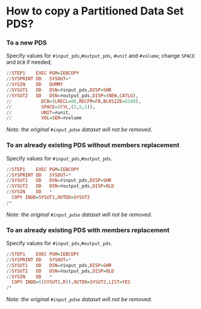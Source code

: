 # How to copy a Partitioned Data Set PDS?
### To a new PDS
Specify values for `#input_pds`,`#output_pds`, `#unit` and `#volume`; change `SPACE` and `DCB` if needed;
```Haskell
//STEP1    EXEC PGM=IEBCOPY
//SYSPRINT DD   SYSOUT=*                          
//SYSIN    DD   DUMMY                             
//SYSUT1   DD   DSN=#input_pds,DISP=SHR
//SYSUT2   DD   DSN=#output_pds,DISP=(NEW,CATLG),
//           DCB=(LRECL=80,RECFM=FB,BLKSIZE=6160),
//           SPACE=(CYL,(5,5,5)),
//           UNIT=#unit,
//           VOL=SER=#volume
```
*Note: the original `#input_pdse` dataset will not be removed.*
### To an already existing PDS without members replacement
Specify values for `#input_pds`,`#output_pds`.
```Haskell
//STEP1    EXEC PGM=IEBCOPY
//SYSPRINT DD   SYSOUT=*                          
//SYSUT1   DD   DSN=#input_pds,DISP=SHR
//SYSUT2   DD   DSN=#output_pds,DISP=OLD
//SYSIN    DD   *
  COPY INDD=SYSUT1,OUTDD=SYSUT2
/*
```
*Note: the original `#input_pdse` dataset will not be removed.*
### To an already existing PDS with members replacement
Specify values for `#input_pds`,`#output_pds`.
```Haskell
//STEP1    EXEC PGM=IEBCOPY
//SYSPRINT DD   SYSOUT=*                          
//SYSUT1   DD   DSN=#input_pds,DISP=SHR
//SYSUT2   DD   DSN=#output_pds,DISP=OLD
//SYSIN    DD   *
  COPY INDD=((SYSUT1,R)),OUTDD=SYSUT2,LIST=YES
/*
```
*Note: the original `#input_pdse` dataset will not be removed.*
